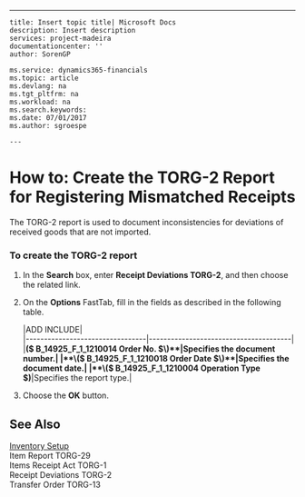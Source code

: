 ---
    title: Insert topic title| Microsoft Docs
    description: Insert description
    services: project-madeira
    documentationcenter: ''
    author: SorenGP

    ms.service: dynamics365-financials
    ms.topic: article
    ms.devlang: na
    ms.tgt_pltfrm: na
    ms.workload: na
    ms.search.keywords:
    ms.date: 07/01/2017
    ms.author: sgroespe

    ---
# How to: Create the TORG-2 Report for Registering Mismatched Receipts
The TORG-2 report is used to document inconsistencies for deviations of received goods that are not imported.  
  
### To create the TORG-2 report  
  
1.  In the **Search** box, enter **Receipt Deviations TORG-2**, and then choose the related link.  
  
2.  On the **Options** FastTab, fill in the fields as described in the following table.  
  
    |ADD INCLUDE<!--[!INCLUDE[bp_tablefield](../../includes/bp_tabledescription_md.md)]-->|  
    |---------------------------------|---------------------------------------|  
    |**\($ B\_14925\_F\_1\_1210014 Order No. $\)**|Specifies the document number.|  
    |**\($ B\_14925\_F\_1\_1210018 Order Date $\)**|Specifies the document date.|  
    |**\($ B\_14925\_F\_1\_1210004 Operation Type $\)**|Specifies the report type.|  
  
3.  Choose the **OK** button.  
  
## See Also  
 [Inventory Setup](../inventory-setup.md)   
 Item Report TORG-29   
 Items Receipt Act TORG-1   
 Receipt Deviations TORG-2   
 Transfer Order TORG-13